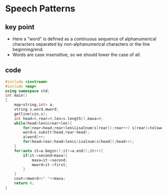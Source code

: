 # Speech Patterns
## key point
* Here a "word" is defined as a continuous sequence of alphanumerical characters separated by non-alphanumerical characters or the line beginning/end.
* Words are case insensitive, so we should lower the case of all.
## code
```cpp
#include <iostream>
#include <map>
using namespace std;
int main()
{
    map<string,int> a;
    string s,word,mword;
    getline(cin,s);
    int head=0,rear=0,len=s.length(),maxa=0;
    while(head<len&&rear<len){
        for(rear=head;rear<len&&isalnum(s[rear]);rear++) s[rear]=tolower(s[rear]);
        word=s.substr(head,rear-head);
        a[word]++;
        for(head=rear;head<len&&!isalnum(s[head]);head++);
    }
    for(auto it=a.begin();it!=a.end();it++){
        if(it->second>maxa){
            maxa=it->second;
            mword=it->first;
        }
    }
    cout<<mword<<" "<<maxa;
    return 0;
}
```
